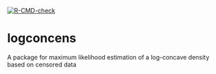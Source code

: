 <!-- badges: start -->  [![R-CMD-check](https://github.com/dschuhmacher/logconcens/actions/workflows/R-CMD-check.yaml/badge.svg)](https://github.com/dschuhmacher/logconcens/actions/workflows/R-CMD-check.yaml)<!-- badges: end -->

# logconcens
A package for maximum likelihood estimation of a log-concave density based on censored data
